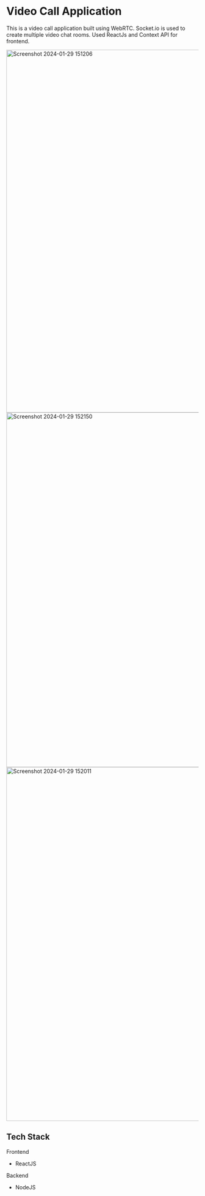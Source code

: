 <h1>Video Call Application</h1>
<p>This is a video call application built using WebRTC. Socket.io is used to create multiple video chat rooms. Used ReactJs and Context API for frontend.</p>
<img width="949" alt="Screenshot 2024-01-29 151206" src="https://github.com/krishi-agrawal/video-call-WEBRTC/assets/129549818/edffebf5-e1ed-4aa6-acd1-1c4c47365c34">
<img width="928" alt="Screenshot 2024-01-29 152150" src="https://github.com/krishi-agrawal/video-call-WEBRTC/assets/129549818/f6b09cd8-b7ea-4508-bc2f-aa69f71f7e6c">
<img width="926" alt="Screenshot 2024-01-29 152011" src="https://github.com/krishi-agrawal/video-call-WEBRTC/assets/129549818/5bdd20ab-11e9-4839-8f30-e0dfad743f25">



<h2>Tech Stack</h2>
<p>Frontend</p>

<ul>
  <li>ReactJS</li>
</ul>
<p>Backend</p>
<ul>
  <li>NodeJS</li>
</ul>

